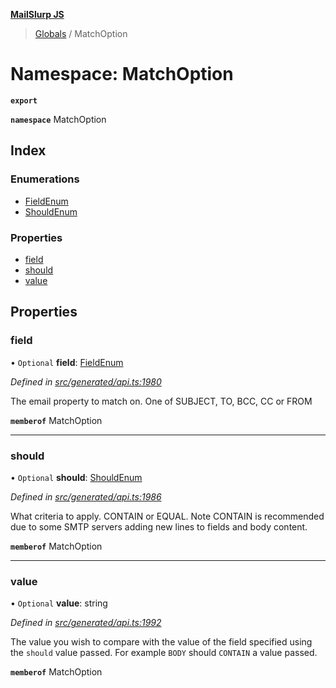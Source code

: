 **[MailSlurp JS](../README.md)**

> [Globals](../README.md) / MatchOption

# Namespace: MatchOption

**`export`** 

**`namespace`** MatchOption

## Index

### Enumerations

* [FieldEnum](../enums/matchoption.fieldenum.md)
* [ShouldEnum](../enums/matchoption.shouldenum.md)

### Properties

* [field](matchoption.md#field)
* [should](matchoption.md#should)
* [value](matchoption.md#value)

## Properties

### field

• `Optional` **field**: [FieldEnum](../enums/matchoption.fieldenum.md)

*Defined in [src/generated/api.ts:1980](https://github.com/mailslurp/mailslurp-client/blob/359c034/src/generated/api.ts#L1980)*

The email property to match on. One of SUBJECT, TO, BCC, CC or FROM

**`memberof`** MatchOption

___

### should

• `Optional` **should**: [ShouldEnum](../enums/matchoption.shouldenum.md)

*Defined in [src/generated/api.ts:1986](https://github.com/mailslurp/mailslurp-client/blob/359c034/src/generated/api.ts#L1986)*

What criteria to apply. CONTAIN or EQUAL. Note CONTAIN is recommended due to some SMTP servers adding new lines to fields and body content.

**`memberof`** MatchOption

___

### value

• `Optional` **value**: string

*Defined in [src/generated/api.ts:1992](https://github.com/mailslurp/mailslurp-client/blob/359c034/src/generated/api.ts#L1992)*

The value you wish to compare with the value of the field specified using the `should` value passed. For example `BODY` should `CONTAIN` a value passed.

**`memberof`** MatchOption
